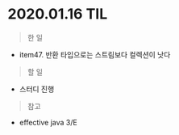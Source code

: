 # 2020.01.16 TIL

> 한 일

- item47. 반환 타입으로는 스트림보다 컬렉션이 낫다

> 할 일

- 스터디 진행

> 참고

- effective java 3/E
